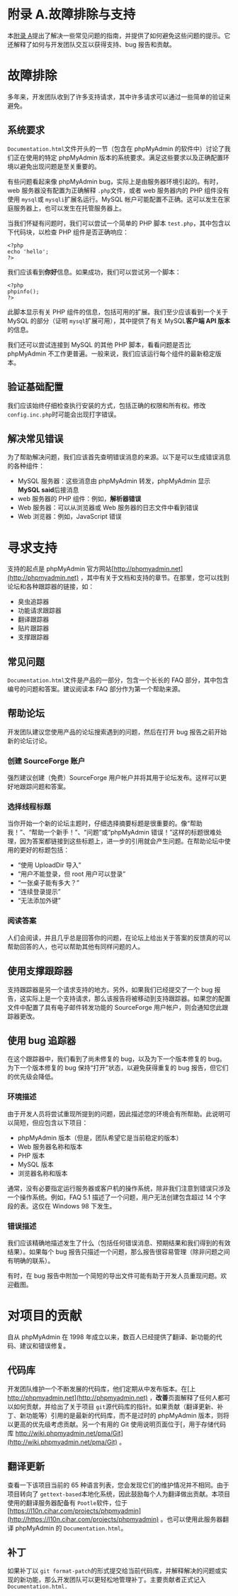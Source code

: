 # 附录 A.故障排除与支持

本[附录 A](20.html "Appendix A. Troubleshooting and Support")提出了解决一些常见问题的指南，并提供了如何避免这些问题的提示。它还解释了如何与开发团队交互以获得支持、bug 报告和贡献。

# 故障排除

多年来，开发团队收到了许多支持请求，其中许多请求可以通过一些简单的验证来避免。

## 系统要求

`Documentation.html`文件开头的一节（包含在 phpMyAdmin 的软件中）讨论了我们正在使用的特定 phpMyAdmin 版本的系统要求。满足这些要求以及正确配置环境以避免出现问题是至关重要的。

有些问题看起来像 phpMyAdmin bug，实际上是由服务器环境引起的。有时，web 服务器没有配置为正确解释 `.php`文件，或者 web 服务器内的 PHP 组件没有使用 `mysql`或 `mysqli`扩展名运行。MySQL 帐户可能配置不正确。这可以发生在家庭服务器上，也可以发生在托管服务器上。

当我们怀疑有问题时，我们可以尝试一个简单的 PHP 脚本 `test.php`，其中包含以下代码块，以检查 PHP 组件是否正确响应：

```
<?php
echo 'hello';
?>

```

我们应该看到**你好**信息。如果成功，我们可以尝试另一个脚本：

```
<?php
phpinfo();
?>

```

此脚本显示有关 PHP 组件的信息，包括可用的扩展。我们至少应该看到一个关于 MySQL 的部分（证明 `mysql`扩展可用），其中提供了有关 MySQL**客户端 API 版本**的信息。

我们还可以尝试连接到 MySQL 的其他 PHP 脚本，看看问题是否比 phpMyAdmin 不工作更普遍。一般来说，我们应该运行每个组件的最新稳定版本。

## 验证基础配置

我们应该始终仔细检查执行安装的方式，包括正确的权限和所有权。修改 `config.inc.php`时可能会出现打字错误。

## 解决常见错误

为了帮助解决问题，我们应该首先查明错误消息的来源。以下是可以生成错误消息的各种组件：

*   MySQL 服务器：这些消息由 phpMyAdmin 转发，phpMyAdmin 显示**MySQL said**后接消息
*   web 服务器的 PHP 组件：例如，**解析器错误**
*   Web 服务器：可以从浏览器或 Web 服务器的日志文件中看到错误
*   Web 浏览器：例如，JavaScript 错误

# 寻求支持

支持的起点是 phpMyAdmin 官方网站[http://phpmyadmin.net](http://phpmyadmin.net) ，其中有关于文档和支持的章节。在那里，您可以找到论坛和各种跟踪器的链接，如：

*   臭虫追踪器
*   功能请求跟踪器
*   翻译跟踪器
*   贴片跟踪器
*   支撑跟踪器

## 常见问题

`Documentation.html`文件是产品的一部分，包含一个长长的 FAQ 部分，其中包含编号的问题和答案。建议阅读本 FAQ 部分作为第一个帮助来源。

## 帮助论坛

开发团队建议您使用产品的论坛搜索遇到的问题，然后在打开 bug 报告之前开始新的论坛讨论。

### 创建 SourceForge 账户

强烈建议创建（免费）SourceForge 用户帐户并将其用于论坛发布。这样可以更好地跟踪问题和答案。

### 选择线程标题

当你开始一个新的论坛主题时，仔细选择摘要标题是很重要的。像“帮助我！”、“帮助一个新手！”、“问题”或“phpMyAdmin 错误！”这样的标题很难处理，因为答案都链接到这些标题上，进一步的引用就会产生问题。在帮助论坛中使用的更好的标题包括：

*   “使用 UploadDir 导入”
*   “用户不能登录，但 root 用户可以登录”
*   “一张桌子能有多大？”
*   “连续登录提示”
*   “无法添加外键”

### 阅读答案

人们会阅读，并且几乎总是回答你的问题，在论坛上给出关于答案的反馈真的可以帮助回答的人，也可以帮助其他有同样问题的人。

## 使用支撑跟踪器

支持跟踪器是另一个请求支持的地方。另外，如果我们已经提交了一个 bug 报告，这实际上是一个支持请求，那么该报告将被移动到支持跟踪器。如果您的配置文件中配置了具有电子邮件转发功能的 SourceForge 用户帐户，则会通知您此跟踪器更改。

## 使用 bug 追踪器

在这个跟踪器中，我们看到了尚未修复的 bug，以及为下一个版本修复的 bug。为下一个版本修复的 bug 保持“打开”状态，以避免获得重复的 bug 报告，但它们的优先级会降低。

### 环境描述

由于开发人员将尝试重现所提到的问题，因此描述您的环境会有所帮助。此说明可以简短，但应包含以下项目：

*   phpMyAdmin 版本（但是，团队希望它是当前稳定的版本）
*   Web 服务器名称和版本
*   PHP 版本
*   MySQL 版本
*   浏览器名称和版本

通常，没有必要指定运行服务器或客户机的操作系统，除非我们注意到错误只涉及一个操作系统。例如，FAQ 5.1 描述了一个问题，用户无法创建包含超过 14 个字段的表。这仅在 Windows 98 下发生。

### 错误描述

我们应该精确地描述发生了什么（包括任何错误消息、预期结果和我们得到的有效结果）。如果每个 bug 报告只描述一个问题，那么报告很容易管理（除非问题之间有明确的联系）。

有时，在 bug 报告中附加一个简短的导出文件可能有助于开发人员重现问题。欢迎截图。

# 对项目的贡献

自从 phpMyAdmin 在 1998 年成立以来，数百人已经提供了翻译、新功能的代码、建议和错误修复。

## 代码库

开发团队维护一个不断发展的代码库，他们定期从中发布版本。在[上 http://phpmyadmin.net](http://phpmyadmin.net) ，**改善**页面解释了任何人都可以如何贡献，并给出了关于项目 `git`源代码库的指针。如果贡献（翻译更新、补丁、新功能等）引用的是最新的代码库，而不是过时的 phpMyAdmin 版本，则将以更高的优先级考虑贡献。另一个有用的 Git 使用说明页面位于[，用于存储代码库 http://wiki.phpmyadmin.net/pma/Git](http://wiki.phpmyadmin.net/pma/Git) 。

## 翻译更新

查看一下该项目当前的 65 种语言列表，您会发现它们的维护情况并不相同。由于项目转向了 `gettext-based`本地化系统，因此鼓励每个人为翻译做出贡献。本项目使用的翻译服务器配备有 `Pootle`软件，位于[https://l10n.cihar.com/projects/phpmyadmin](http://https://l10n.cihar.com/projects/phpmyadmin) 。也可以使用此服务器翻译 phpMyAdmin 的 `Documentation.html`。

## 补丁

如果补丁以 `git format-patch`的形式提交给当前代码库，并解释解决的问题或实现的新功能，那么开发团队可以更轻松地管理补丁。主要贡献者正式记入`Documentation.html.`